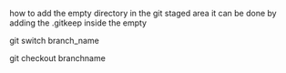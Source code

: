 how to add the empty directory in the git staged area it can be done by adding the .gitkeep inside the empty

git switch branch_name

git checkout branchname
